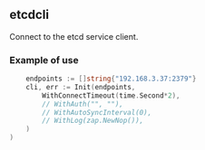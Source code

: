 ## etcdcli

Connect to the etcd service client.

### Example of use

```go
	endpoints := []string{"192.168.3.37:2379"}
    cli, err := Init(endpoints,
        WithConnectTimeout(time.Second*2),
        // WithAuth("", ""),
        // WithAutoSyncInterval(0),
        // WithLog(zap.NewNop()),
	)
)
```
